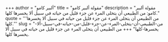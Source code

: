 +++
author = "ألبير كامو"
title = "مقولة ألبير كامو"
description = "مقولة ألبير كامو: من الطبيعي أن يتخلى المرء عن جزء قليل من حياته في سبيل ألا يخسرها كلها."
quote = '''من الطبيعي أن يتخلى المرء عن جزء قليل من حياته في سبيل ألا يخسرها كلها.'''
slug = "من-الطبيعي-أن-يتخلى-المرء-عن-جزء-قليل-من-حياته-في-سبيل-ألا-يخسرها-كلها"
+++
من الطبيعي أن يتخلى المرء عن جزء قليل من حياته في سبيل ألا يخسرها كلها.
